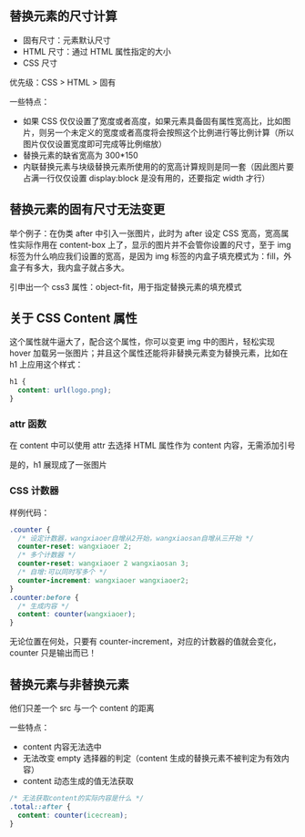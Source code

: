 ## 替换元素的尺寸计算

- 固有尺寸：元素默认尺寸
- HTML 尺寸：通过 HTML 属性指定的大小
- CSS 尺寸

优先级：CSS > HTML > 固有

一些特点：

- 如果 CSS 仅仅设置了宽度或者高度，如果元素具备固有属性宽高比，比如图片，则另一个未定义的宽度或者高度将会按照这个比例进行等比例计算（所以图片仅仅设置宽度即可完成等比例缩放）
- 替换元素的缺省宽高为 300\*150
- 内联替换元素与块级替换元素所使用的的宽高计算规则是同一套（因此图片要占满一行仅仅设置 display:block 是没有用的，还要指定 width 才行）

## 替换元素的固有尺寸无法变更

举个例子：在伪类 after 中引入一张图片，此时为 after 设定 CSS 宽高，宽高属性实际作用在 content-box 上了，显示的图片并不会管你设置的尺寸，至于 img 标签为什么响应我们设置的宽高，是因为 img 标签的内盒子填充模式为：fill，外盒子有多大，我内盒子就占多大。

引申出一个 css3 属性：object-fit，用于指定替换元素的填充模式

## 关于 CSS Content 属性

这个属性就牛逼大了，配合这个属性，你可以变更 img 中的图片，轻松实现 hover 加载另一张图片；并且这个属性还能将非替换元素变为替换元素，比如在 h1 上应用这个样式：

```css
h1 {
  content: url(logo.png);
}
```

### attr 函数

在 content 中可以使用 attr 去选择 HTML 属性作为 content 内容，无需添加引号

是的，h1 展现成了一张图片

### CSS 计数器

样例代码：

```css
.counter {
  /* 设定计数器，wangxiaoer自增从2开始，wangxiaosan自增从三开始 */
  counter-reset: wangxiaoer 2;
  /* 多个计数器 */
  counter-reset: wangxiaoer 2 wangxiaosan 3;
  /* 自增:可以同时写多个 */
  counter-increment: wangxiaoer wangxiaoer2;
}
.counter:before {
  /* 生成内容 */
  content: counter(wangxiaoer);
}
```

无论位置在何处，只要有 counter-increment，对应的计数器的值就会变化，counter 只是输出而已！

## 替换元素与非替换元素

他们只差一个 src 与一个 content 的距离

一些特点：

- content 内容无法选中
- 无法改变 empty 选择器的判定（content 生成的替换元素不被判定为有效内容）
- content 动态生成的值无法获取

```css
/* 无法获取content的实际内容是什么 */
.total::after {
  content: counter(icecream);
}
```
